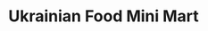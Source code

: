 ---
title: "Ukrainian Food Mini Mart"
url: /medicine-hat/ukrainian-food-mini-mart/
shop: convenience
---